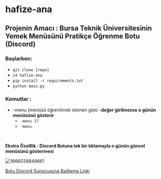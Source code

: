 # hafize-ana
## Projenin Amacı : Bursa Teknik Üniversitesinin Yemek Menüsünü Pratikçe Öğrenme Botu (Discord)
### **Başlarken**:
- `git clone [repo]`
- `cd hafize-ana`
- `pip install -r requirements.txt` 
- `python main.py`
### **Komutlar** : 
- -menu (menüsü öğrenilmek istenen gün) -**değer girilmezse o günün menüsünü gösterir**
   - `-menu 17`
   - `-menu`
 </br>
 
**Ekstra Özelllik : Discord Botuna tek bir tıklamayla o günün güncel menüsünü göstermesi**

![1666028849661](https://user-images.githubusercontent.com/113470792/196248681-70bf0307-1f9e-45cc-965a-ac155cab07f9.jpg)







[Botu Discord Sunucusuna Bağlama Linki](https://discord.com/api/oauth2/authorize?client_id=1026865227377147985&permissions=8&scope=bot)
